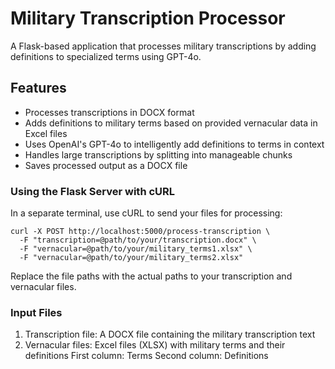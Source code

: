 # Military Transcription Processor
A Flask-based application that processes military transcriptions by adding definitions to specialized terms using GPT-4o.

## Features
- Processes transcriptions in DOCX format
- Adds definitions to military terms based on provided vernacular data in Excel files
- Uses OpenAI's GPT-4o to intelligently add definitions to terms in context
- Handles large transcriptions by splitting into manageable chunks
- Saves processed output as a DOCX file


### Using the Flask Server with cURL
In a separate terminal, use cURL to send your files for processing:
```
curl -X POST http://localhost:5000/process-transcription \
  -F "transcription=@path/to/your/transcription.docx" \
  -F "vernacular=@path/to/your/military_terms1.xlsx" \
  -F "vernacular=@path/to/your/military_terms2.xlsx"
```

Replace the file paths with the actual paths to your transcription and vernacular files.


### Input Files
1. Transcription file: A DOCX file containing the military transcription text
2. Vernacular files: Excel files (XLSX) with military terms and their definitions
First column: Terms
Second column: Definitions